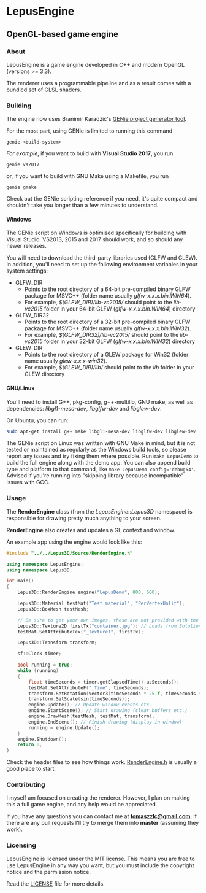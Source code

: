 # LepusEngine
## OpenGL-based game engine
### About
LepusEngine is a game engine developed in C++ and modern OpenGL (versions >= 3.3).

The renderer uses a programmable pipeline and as a result comes with a bundled set of GLSL shaders.

### Building
The engine now uses Branimir Karadžić's [GENie project generator tool](https://github.com/bkaradzic/GENie).

For the most part, using GENie is limited to running this command

```
genie <build-system>
```

_For example_, if you want to build with __Visual Studio 2017__, you run

```
genie vs2017
```

or, if you want to build with GNU Make using a Makefile, you run

```
genie gmake
```

Check out the GENie scripting reference if you need, it's quite compact and shouldn't take you longer than a few minutes to understand.

#### Windows
The GENie script on Windows is optimised specifically for building with Visual Studio. VS2013, 2015 and 2017 should work, and so should any newer releases.

You will need to download the third-party libraries used (GLFW and GLEW). In addition, you'll need to set up the following environment variables in your system settings:
* GLFW_DIR
	* Points to the root directory of a 64-bit pre-compiled binary GLFW package for MSVC++ (folder name usually *glfw-x.x.x.bin.WIN64*).
	* For example, *$(GLFW_DIR)/lib-vc2015/* should point to the *lib-vc2015* folder in your 64-bit GLFW (*glfw-x.x.x.bin.WIN64*) directory
* GLFW_DIR32
	* Points to the root directory of a 32-bit pre-compiled binary GLFW package for MSVC++ (folder name usually *glfw-x.x.x.bin.WIN32*).
	* For example, *$(GLFW_DIR32)/lib-vc2015/* should point to the *lib-vc2015* folder in your 32-bit GLFW (*glfw-x.x.x.bin.WIN32*) directory
* GLEW_DIR
	* Points to the root directory of a GLEW package for Win32 (folder name usually *glew-x.x.x-win32*).
	* For example, *$(GLEW_DIR)/lib/* should point to the *lib* folder in your GLEW directory

#### GNU/Linux
You'll need to install G++, pkg-config, g++-multilib, GNU make, as well as dependencies: *libgl1-mesa-dev*, *libglfw-dev* and *libglew-dev*.

On Ubuntu, you can run:

```bash
sudo apt-get install g++ make libgl1-mesa-dev libglfw-dev libglew-dev
```

The GENie script on Linux was written with GNU Make in mind, but it is not tested or maintained as regularly as the Windows build tools, so please report any issues and try fixing them where possible. Run ```make LepusDemo``` to build the full engine along with the demo app. You can also append build type and platform to that command, like ```make LepusDemo config='debug64'```. Advised if you're running into "skipping library because incompatible" issues with GCC.

### Usage
The __RenderEngine__ class (from the _LepusEngine_::_Lepus3D_ namespace) is responsible for drawing pretty much anything to your screen.

__RenderEngine__ also creates and updates a GL context and window.

An example app using the engine would look like this:

```c++
#include "../../Lepus3D/Source/RenderEngine.h"

using namespace LepusEngine;
using namespace Lepus3D;

int main()
{
	Lepus3D::RenderEngine engine("LepusDemo", 800, 600);

	Lepus3D::Material testMat("Test material", "PerVertexUnlit");
	Lepus3D::BoxMesh testMesh;

	// Be sure to get your own images, these are not provided with the Git repository
	Lepus3D::Texture2D firstTx("container.jpg"); // Loads from Solution/Content/
	testMat.SetAttributeTex("_Texture1", firstTx);

	Lepus3D::Transform transform;

	sf::Clock timer;

	bool running = true;
	while (running)
	{
		float timeSeconds = timer.getElapsedTime().asSeconds();
		testMat.SetAttributeF("_Time", timeSeconds);
		transform.SetRotation(Vector3(timeSeconds * 25.f, timeSeconds * 50.f, 0.f));
		transform.SetScale(sin(timeSeconds));
		engine.Update(); // Update window events etc.
		engine.StartScene(); // Start drawing (clear buffers etc.)
		engine.DrawMesh(testMesh, testMat, transform);
		engine.EndScene(); // Finish drawing (display in window)
		running = engine.Update();
	}
	engine.Shutdown();
	return 0;
}
```

Check the header files to see how things work. [RenderEngine.h](https://github.com/tomezpl/LepusEngine/blob/master/Lepus3D/Source/RenderEngine.h) is usually a good place to start.

### Contributing
I myself am focused on creating the renderer. However, I plan on making this a full game engine, and any help would be appreciated.

If you have any questions you can contact me at **tomaszzlc@gmail.com**. If there are any pull requests I'll try to merge them into **master** (assuming they work).

### Licensing
LepusEngine is licensed under the MIT license. This means you are free to use LepusEngine in any way you want, but you must include the copyright notice and the permission notice.

Read the [LICENSE](https://github.com/tomezpl/LepusEngine/blob/master/LICENSE) file for more details.
